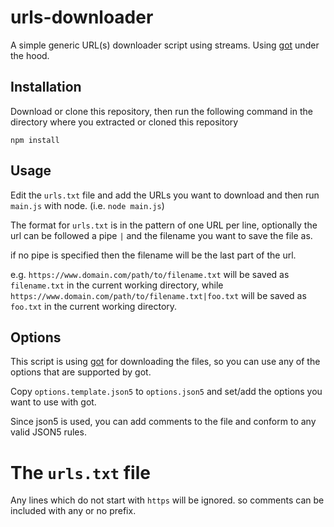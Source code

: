# urls-downloader

A simple generic URL(s) downloader script using streams. Using [got](https://github.com/sindresorhus/got) under the hood.

## Installation
Download or clone this repository, then run the following command in the directory where you extracted or cloned this repository
```
npm install
```

## Usage
Edit the `urls.txt` file and add the URLs you want to download and then run `main.js` with node. (i.e. `node main.js`)

The format for `urls.txt` is in the pattern of one URL per line, optionally the url can be followed a pipe `|` and the filename you want to save the file as.

if no pipe is specified then the filename will be the last part of the url.

e.g. `https://www.domain.com/path/to/filename.txt` will be saved as `filename.txt` in the current working directory,
while `https://www.domain.com/path/to/filename.txt|foo.txt` will be saved as `foo.txt` in the current working directory.

## Options

This script is using [got](https://github.com/sindresorhus/got) for downloading the files, so you can use any of the options that are supported by got.

Copy `options.template.json5` to `options.json5` and set/add the options you want to use with got.

Since json5 is used, you can add comments to the file and conform to any valid JSON5 rules.

# The `urls.txt` file

Any lines which do not start with `https` will be ignored. so comments can be included with any or no prefix.
